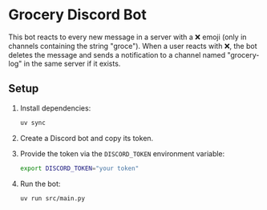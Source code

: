 # Grocery Discord Bot

This bot reacts to every new message in a server with a ❌ emoji (only in channels containing the string "groce"). When a user reacts with ❌, the bot deletes the message and sends a notification to a channel named "grocery-log" in the same server if it exists.

## Setup

1. Install dependencies:

   ```bash
   uv sync
   ```

2. Create a Discord bot and copy its token.

3. Provide the token via the `DISCORD_TOKEN` environment variable:

   ```bash
   export DISCORD_TOKEN="your token"
   ```

4. Run the bot:

   ```bash
   uv run src/main.py
   ```
